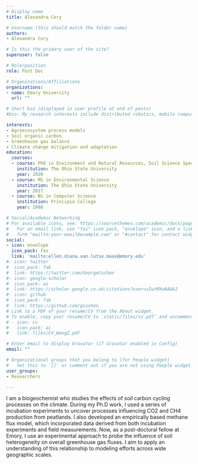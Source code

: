 ```yaml
---
# Display name
title: Alexandra Cory

# Username (this should match the folder name)
authors:
- Alexandra Cory

# Is this the primary user of the site?
superuser: false

# Role/position
role: Post Doc

# Organizations/Affiliations
organizations:
- name: Emory University
  url: ""

# Short bio (displayed in user profile at end of posts)
#bio: My research interests include distributed robotics, mobile computing and programmable matter.

interests:
- Agroecosystem process models
- Soil organic carbon
- Greenhouse gas balance
- Climate change mitigation and adaptation
education:
  courses:
  - course: PhD in Environment and Natural Resources, Soil Science Specialization
    institution: The Ohio State University
    year: 2020
  - course: MS in Environmental Science
    institution: The Ohio State University
    year: 2017
  - course: BS in Computer Science
    institution: Principia College
    year: 1998

# Social/Academic Networking
# For available icons, see: https://sourcethemes.com/academic/docs/page-builder/#icons
#   For an email link, use "fas" icon pack, "envelope" icon, and a link in the
#   form "mailto:your-email@example.com" or "#contact" for contact widget.
social:
- icon: envelope
  icon_pack: fas
  link: 'mailto:ellen.diana.van.lutse.maas@emory.edu'
#- icon: twitter
#  icon_pack: fab
#  link: https://twitter.com/GeorgeCushen
#- icon: google-scholar
#  icon_pack: ai
#  link: https://scholar.google.co.uk/citations?user=sIwtMXoAAAAJ
#- icon: github
#  icon_pack: fab
#  link: https://github.com/gcushen
# Link to a PDF of your resume/CV from the About widget.
# To enable, copy your resume/CV to `static/files/cv.pdf` and uncomment the lines below.
# - icon: cv
#   icon_pack: ai
#   link: files/CV_WangZ.pdf

# Enter email to display Gravatar (if Gravatar enabled in Config)
email: ""

# Organizational groups that you belong to (for People widget)
#   Set this to `[]` or comment out if you are not using People widget.
user_groups:
- Researchers

---
```


I am a biogeochemist who studies the effects of soil carbon cycling processes on the climate. During my Ph.D work, I used a series of incubation experiments to uncover processes influencing CO2 and CH4 production from peatlands. I also developed an empirically based methane flux model, which incorporated data derived from both incubation experiments and field measurements. Now, as a post-doctoral fellow at Emory, I use an experimental approach to probe the influence of soil heterogeneity on overall greenhouse gas fluxes. I aim to apply an understanding of this relationship to modeling efforts across wide geographic scales.  